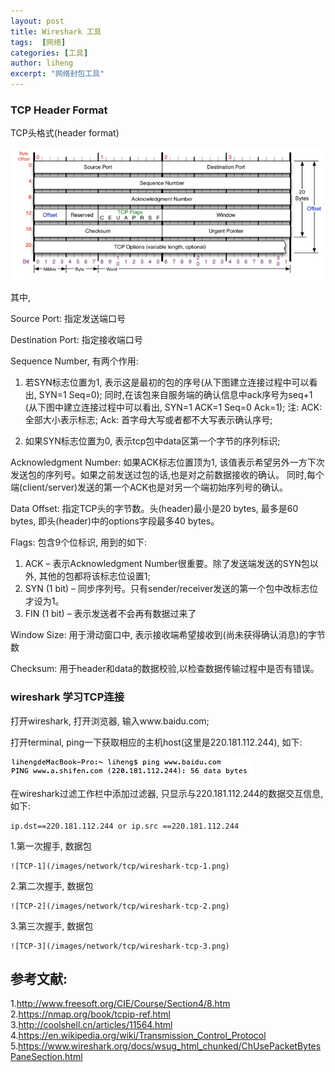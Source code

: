 ```yaml
---
layout: post
title: Wireshark 工具
tags:  [网络]
categories: [工具]
author: liheng
excerpt: "网络封包工具"
---
```


### TCP Header Format

TCP头格式(header format)

![TCP-HEADER-FORMAT](/images/network/tcp/tcp-header-format.png)

其中,

Source Port: 指定发送端口号

Destination Port: 指定接收端口号

Sequence Number, 有两个作用:

1. 若SYN标志位置为1, 表示这是最初的包的序号(从下图建立连接过程中可以看出, SYN=1 Seq=0); 同时,在该包来自服务端的确认信息中ack序号为seq+1
(从下图中建立连接过程中可以看出, SYN=1 ACK=1 Seq=0 Ack=1); 注: ACK: 全部大小表示标志; Ack: 首字母大写或者都不大写表示确认序号;

2. 如果SYN标志位置为0, 表示tcp包中data区第一个字节的序列标识;

Acknowledgment Number:
如果ACK标志位置顶为1, 该值表示希望另外一方下次发送包的序列号。如果之前发送过包的话,也是对之前数据接收的确认。
同时,每个端(client/server)发送的第一个ACK也是对另一个端初始序列号的确认。

Data Offset: 指定TCP头的字节数。头(header)最小是20 bytes, 最多是60 bytes, 即头(header)中的options字段最多40 bytes。

Flags: 包含9个位标识, 用到的如下:

1. ACK – 表示Acknowledgment Number很重要。除了发送端发送的SYN包以外, 其他的包都将该标志位设置1;
2. SYN (1 bit) – 同步序列号。只有sender/receiver发送的第一个包中改标志位才设为1。 
3. FIN (1 bit) – 表示发送者不会再有数据过来了

Window Size: 用于滑动窗口中, 表示接收端希望接收到(尚未获得确认消息)的字节数

Checksum: 用于header和data的数据校验,以检查数据传输过程中是否有错误。

### wireshark 学习TCP连接

打开wireshark, 打开浏览器, 输入www.baidu.com;

打开terminal, ping一下获取相应的主机host(这里是220.181.112.244), 如下:

![TCP-0](/images/network/tcp/tcp-ping-baidu.png)

在wireshark过滤工作栏中添加过滤器, 只显示与220.181.112.244的数据交互信息, 如下:

```
ip.dst==220.181.112.244 or ip.src ==220.181.112.244
```


1.第一次握手, 数据包

    ![TCP-1](/images/network/tcp/wireshark-tcp-1.png)


2.第二次握手, 数据包

    ![TCP-2](/images/network/tcp/wireshark-tcp-2.png)


3.第三次握手, 数据包

    ![TCP-3](/images/network/tcp/wireshark-tcp-3.png)

## 参考文献:

1.http://www.freesoft.org/CIE/Course/Section4/8.htm
2.https://nmap.org/book/tcpip-ref.html
3.http://coolshell.cn/articles/11564.html
4.https://en.wikipedia.org/wiki/Transmission_Control_Protocol
5.https://www.wireshark.org/docs/wsug_html_chunked/ChUsePacketBytesPaneSection.html